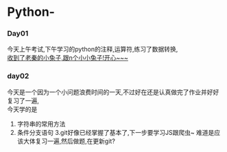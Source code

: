# Python-
### Day01
今天上午考试,下午学习的python的注释,运算符,练习了数据转换,</br>
[收到了老秦的小兔子,跟n个小小兔子!开心~~~](https://www.baidu.com)

### day02
今天是一个因为一个小问题浪费时间的一天,不过好在还是认真做完了作业并好好复习了一遍,</br>
今天学的是
1. 字符串的常用方法
2. 条件分支语句
3.git好像已经掌握了基本了,下一步要学习JS跟爬虫~
难道是应该大体复习一遍,然后做题,在更新git?
